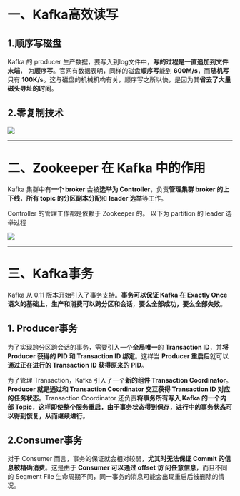 # 一、Kafka高效读写

## 1.顺序写磁盘

Kafka 的 producer 生产数据，要写入到log文件中，**写的过程是一直追加到文件末端**， 为**顺序写**。官网有数据表明，同样的磁盘**顺序写**能到 **600M/s**，而**随机写**只有 **100K/s**。这与磁盘的机械机构有关，顺序写之所以快，是因为其**省去了大量磁头寻址的时间**。

## 2.零复制技术

![](https://img-blog.csdnimg.cn/20210518153206129.png?x-oss-process=image/watermark,type_ZmFuZ3poZW5naGVpdGk,shadow_10,text_aHR0cHM6Ly9ibG9nLmNzZG4ubmV0L3BhbmppYW5sb25nV1VIQU4=,size_16,color_FFFFFF,t_70)

---

# 二、Zookeeper 在 Kafka 中的作用

Kafka 集群中有**一个 broker** 会被**选举为 Controller**，负责**管理集群 broker 的上下线**，**所有 topic 的分区副本分配**和 **leader 选举**等工作。

Controller 的管理工作都是依赖于 Zookeeper 的。 以下为 partition 的 leader 选举过程

![](https://img-blog.csdnimg.cn/20210518153419325.png?x-oss-process=image/watermark,type_ZmFuZ3poZW5naGVpdGk,shadow_10,text_aHR0cHM6Ly9ibG9nLmNzZG4ubmV0L3BhbmppYW5sb25nV1VIQU4=,size_16,color_FFFFFF,t_70)

---

# 三、Kafka事务

Kafka 从 0.11 版本开始引入了事务支持。**事务可以保证 Kafka 在 Exactly Once 语义的基础上**，**生产和消费可以跨分区和会话**，**要么全部成功，要么全部失败**。

## 1. Producer事务

为了实现跨分区跨会话的事务，需要引入一个**全局唯一**的 **Transaction ID**，并**将 Producer 获得的 PID 和 Transaction ID 绑定**。这样当 **Producer 重启后**就可以**通过正在进行的 Transaction ID 获得原来的 PID**。

为了管理 Transaction，Kafka 引入了一个**新的组件 Transaction Coordinator**。**Producer 就是通过和 Transaction Coordinator 交互获得 Transaction ID 对应的任务状态**。Transaction Coordinator 还负责**将事务所有写入 Kafka 的一个内部 Topic，这样即使整个服务重启，由于事务状态得到保存，进行中的事务状态可以得到恢复，从而继续进行**。

## 2.Consumer事务

对于 Consumer 而言，事务的保证就会相对较弱，**尤其时无法保证 Commit 的信息被精确消费**。这是由于 **Consumer 可以通过 offset 访 问任意信息**，而且不同的 Segment File 生命周期不同，同一事务的消息可能会出现重启后被删除的情况。
